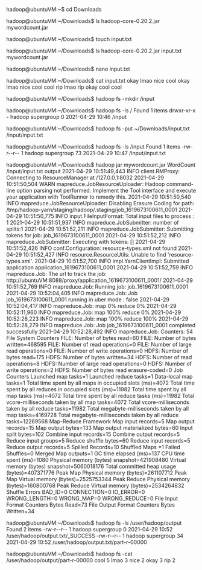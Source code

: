 hadoop@ubuntuVM:~$ cd Downloads

hadoop@ubuntuVM:~/Downloads$ ls hadoop-core-0.20.2.jar mywordcount.jar

hadoop@ubuntuVM:~/Downloads$ touch input.txt

hadoop@ubuntuVM:~/Downloads$ ls hadoop-core-0.20.2.jar input.txt mywordcount.jar

hadoop@ubuntuVM:~/Downloads$ nano input.txt

hadoop@ubuntuVM:~/Downloads$ cat input.txt okay lmao nice cool okay lmao nice cool cool rip lmao rip okay cool cool

hadoop@ubuntuVM:~/Downloads$ hadoop fs -mkdir /input

hadoop@ubuntuVM:~/Downloads$ hadoop fs -ls / Found 1 items drwxr-xr-x - hadoop supergroup 0 2021-04-29 10:46 /input

hadoop@ubuntuVM:~/Downloads$ hadoop fs -put ~/Downloads/input.txt /input/input.txt

hadoop@ubuntuVM:~/Downloads$ hadoop fs -ls /input Found 1 items -rw-r--r-- 1 hadoop supergroup 73 2021-04-29 10:47 /input/input.txt

hadoop@ubuntuVM:~/Downloads$ hadoop jar mywordcount.jar WordCount /input/input.txt output 2021-04-29 10:51:49,443 INFO client.RMProxy: Connecting to ResourceManager at /127.0.0.1:8032 2021-04-29 10:51:50,504 WARN mapreduce.JobResourceUploader: Hadoop command-line option parsing not performed. Implement the Tool interface and execute your application with ToolRunner to remedy this. 2021-04-29 10:51:50,540 INFO mapreduce.JobResourceUploader: Disabling Erasure Coding for path: /tmp/hadoop-yarn/staging/hadoop/.staging/job_1619673100611_0001 2021-04-29 10:51:50,775 INFO input.FileInputFormat: Total input files to process : 1 2021-04-29 10:51:51,937 INFO mapreduce.JobSubmitter: number of splits:1 2021-04-29 10:51:52,211 INFO mapreduce.JobSubmitter: Submitting tokens for job: job_1619673100611_0001 2021-04-29 10:51:52,212 INFO mapreduce.JobSubmitter: Executing with tokens: [] 2021-04-29 10:51:52,426 INFO conf.Configuration: resource-types.xml not found 2021-04-29 10:51:52,427 INFO resource.ResourceUtils: Unable to find 'resource-types.xml'. 2021-04-29 10:51:52,700 INFO impl.YarnClientImpl: Submitted application application_1619673100611_0001 2021-04-29 10:51:52,759 INFO mapreduce.Job: The url to track the job: http://ubuntuVM:8088/proxy/application_1619673100611_0001/ 2021-04-29 10:51:52,769 INFO mapreduce.Job: Running job: job_1619673100611_0001 2021-04-29 10:52:04,405 INFO mapreduce.Job: Job job_1619673100611_0001 running in uber mode : false 2021-04-29 10:52:04,417 INFO mapreduce.Job: map 0% reduce 0% 2021-04-29 10:52:11,960 INFO mapreduce.Job: map 100% reduce 0% 2021-04-29 10:52:26,223 INFO mapreduce.Job: map 100% reduce 100% 2021-04-29 10:52:28,279 INFO mapreduce.Job: Job job_1619673100611_0001 completed successfully 2021-04-29 10:52:28,492 INFO mapreduce.Job: Counters: 54 File System Counters FILE: Number of bytes read=60 FILE: Number of bytes written=468595 FILE: Number of read operations=0 FILE: Number of large read operations=0 FILE: Number of write operations=0 HDFS: Number of bytes read=175 HDFS: Number of bytes written=34 HDFS: Number of read operations=8 HDFS: Number of large read operations=0 HDFS: Number of write operations=2 HDFS: Number of bytes read erasure-coded=0 Job Counters Launched map tasks=1 Launched reduce tasks=1 Data-local map tasks=1 Total time spent by all maps in occupied slots (ms)=4072 Total time spent by all reduces in occupied slots (ms)=11982 Total time spent by all map tasks (ms)=4072 Total time spent by all reduce tasks (ms)=11982 Total vcore-milliseconds taken by all map tasks=4072 Total vcore-milliseconds taken by all reduce tasks=11982 Total megabyte-milliseconds taken by all map tasks=4169728 Total megabyte-milliseconds taken by all reduce tasks=12269568 Map-Reduce Framework Map input records=5 Map output records=15 Map output bytes=133 Map output materialized bytes=60 Input split bytes=102 Combine input records=15 Combine output records=5 Reduce input groups=5 Reduce shuffle bytes=60 Reduce input records=5 Reduce output records=5 Spilled Records=10 Shuffled Maps =1 Failed Shuffles=0 Merged Map outputs=1 GC time elapsed (ms)=137 CPU time spent (ms)=1080 Physical memory (bytes) snapshot=421908480 Virtual memory (bytes) snapshot=5060018176 Total committed heap usage (bytes)=407371776 Peak Map Physical memory (bytes)=261107712 Peak Map Virtual memory (bytes)=2525753344 Peak Reduce Physical memory (bytes)=160800768 Peak Reduce Virtual memory (bytes)=2534264832 Shuffle Errors BAD_ID=0 CONNECTION=0 IO_ERROR=0 WRONG_LENGTH=0 WRONG_MAP=0 WRONG_REDUCE=0 File Input Format Counters Bytes Read=73 File Output Format Counters Bytes Written=34

hadoop@ubuntuVM:~/Downloads$ hadoop fs -ls /user/hadoop/output Found 2 items -rw-r--r-- 1 hadoop supergroup 0 2021-04-29 10:52 /user/hadoop/output.txt/_SUCCESS -rw-r--r-- 1 hadoop supergroup 34 2021-04-29 10:52 /user/hadoop/output.txt/part-r-00000

hadoop@ubuntuVM:~/Downloads$ hadoop fs -cat /user/hadoop/output/part-r-00000 cool 5 lmao 3 nice 2 okay 3 rip 2